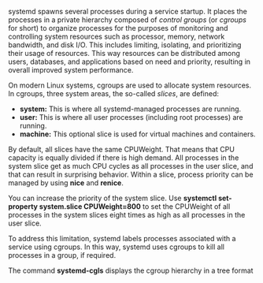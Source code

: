 systemd spawns several processes during a service startup. It places the processes in a private hierarchy composed of _control groups_ (or _cgroups_ for short) to organize processes for the purposes of monitoring and controlling system resources such as processor, memory, network bandwidth, and disk I/O. This includes limiting, isolating, and prioritizing their usage of resources. This way resources can be distributed among users, databases, and applications based on need and priority, resulting in overall improved system performance.

On modern Linux systems, cgroups are used to allocate system resources. In cgroups, three system areas, the so-called _slices_, are defined:

- **system:** This is where all systemd-managed processes are running.
- **user:** This is where all user processes (including root processes) are running.
- **machine:** This optional slice is used for virtual machines and containers.

By default, all slices have the same CPUWeight. That means that CPU capacity is equally divided if there is high demand. All processes in the system slice get as much CPU cycles as all processes in the user slice, and that can result in surprising behavior. Within a slice, process priority can be managed by using **nice** and **renice**.

You can increase the priority of the system slice. Use **systemctl set-property system.slice CPUWeight=800** to set the CPUWeight of all processes in the system slices eight times as high as all processes in the user slice.

To address this limitation, systemd labels processes associated with a service using cgroups. In this way, systemd uses cgroups to kill all processes in a group, if required.

The command **systemd-cgls** displays the cgroup hierarchy in a tree format